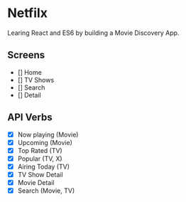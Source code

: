 # Netfilx

Learing React and ES6 by building a Movie Discovery App.

## Screens

- [] Home
- [] TV Shows
- [] Search
- [] Detail

## API Verbs

- [x] Now playing (Movie)
- [x] Upcoming (Movie)
- [x] Top Rated (TV)
- [x] Popular (TV, X)
- [x] Airing Today (TV)
- [x] TV Show Detail
- [x] Movie Detail
- [x] Search (Movie, TV)
